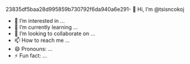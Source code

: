 23835df5baa28d995859b730792f6da940a6e291- 👋 Hi, I’m @tsisncokoj
- 👀 I’m interested in ...
- 🌱 I’m currently learning ...
- 💞️ I’m looking to collaborate on ...
- 📫 How to reach me ...
- 😄 Pronouns: ...
- ⚡ Fun fact: ...

<!---
tsisncokoj/tsisncokoj is a ✨ special ✨ repository because its `README.md` (this file) appears on your GitHub profile.
You can click the Preview link to take a look at your changes.
--->
